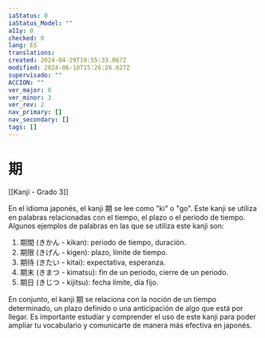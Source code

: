 ```yaml
---
iaStatus: 0
iaStatus_Model: ""
a11y: 0
checked: 0
lang: ES
translations: 
created: 2024-04-29T19:55:33.067Z
modified: 2024-06-10T15:26:26.027Z
supervisado: ""
ACCION: ""
ver_major: 0
ver_minor: 3
ver_rev: 2
nav_primary: []
nav_secondary: []
tags: []
---
```

# 期

[[Kanji - Grado 3]]

En el idioma japonés, el kanji 期 se lee como "ki" o "go". Este kanji se utiliza en palabras relacionadas con el tiempo, el plazo o el periodo de tiempo. Algunos ejemplos de palabras en las que se utiliza este kanji son:

1. 期間 (きかん - kikan): periodo de tiempo, duración.
2. 期限 (きげん - kigen): plazo, límite de tiempo.
3. 期待 (きたい - kitai): expectativa, esperanza.
4. 期末 (きまつ - kimatsu): fin de un periodo, cierre de un periodo.
5. 期日 (きじつ - kijitsu): fecha límite, día fijo.

En conjunto, el kanji 期 se relaciona con la noción de un tiempo determinado, un plazo definido o una anticipación de algo que está por llegar. Es importante estudiar y comprender el uso de este kanji para poder ampliar tu vocabulario y comunicarte de manera más efectiva en japonés.
